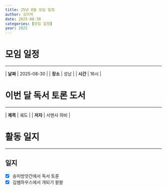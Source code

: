 ```yaml
---
title: 25년 8월 모임 일정
author: 김이박
date: 2025-08-30
categories: [모임 일정]
year: 2025
---
```


# **모임 일정**
---

| **날짜** | 2025-08-30 |
| **장소** | 성남 |
| **시간** | 16시   |


# **이번 달 독서 토론 도서**
---

| **제목** | 궤도 |
| **저자** | 서맨사 하비   |

# **활동 일지**
---
## **일지**
  - [x] 송미방앗간에서 독서 토론
  - [x] 김쌤하우스에서 개되기 왈왈
